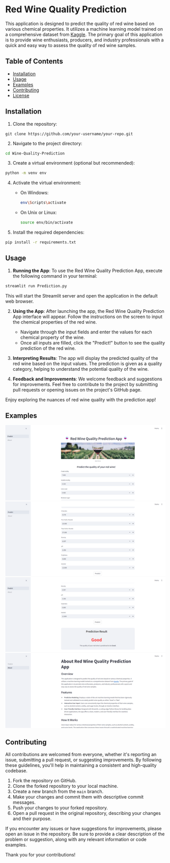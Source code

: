 # Red Wine Quality Prediction

This application is designed to predict the quality of red wine based on various chemical properties. It utilizes a machine learning model trained on a comprehensive dataset from [Kaggle](https://www.kaggle.com/datasets/uciml/red-wine-quality-cortez-et-al-2009/data). The primary goal of this application is to provide wine enthusiasts, producers, and industry professionals with a quick and easy way to assess the quality of red wine samples.

## Table of Contents

- [Installation](#installation)
- [Usage](#usage)
- [Examples](#examples)
- [Contributing](#contributing)
- [License](#license)

## Installation

1. Clone the repository:
```
git clone https://github.com/your-username/your-repo.git
```

2. Navigate to the project directory:
```bash
cd Wine-Quality-Prediction
```

3. Create a virtual environment (optional but recommended):
```bash
python -m venv env
```

4. Activate the virtual environment:
   - On Windows:
     ```bash
     env\Scripts\activate
     ```
   - On Unix or Linux:
     ```bash
     source env/bin/activate
     ```

5. Install the required dependencies:
```bash
pip install -r requirements.txt
```

## Usage

1. **Running the App**: To use the Red Wine Quality Prediction App, execute the following command in your terminal:
```bash
streamlit run Prediction.py
```

This will start the Streamlit server and open the application in the default web browser.


2. **Using the App**: After launching the app, the Red Wine Quality Prediction App interface will appear. Follow the instructions on the screen to input the chemical properties of the red wine.

    - Navigate through the input fields and enter the values for each chemical property of the wine.
    - Once all inputs are filled, click the "Predict!" button to see the quality prediction of the red wine.

4. **Interpreting Results**: The app will display the predicted quality of the red wine based on the input values. The prediction is given as a quality category, helping to understand the potential quality of the wine. 

5. **Feedback and Improvements**: We welcome feedback and suggestions for improvements. Feel free to contribute to the project by submitting pull requests or opening issues on the project's GitHub page.

Enjoy exploring the nuances of red wine quality with the prediction app!

## Examples
![Example Image](images/readme_image_1.png)
![Example Image](images/readme_image_2.png)
![Example Image](images/readme_image_3.png)
![Example Image](images/readme_image_4.png)


## Contributing

All contributions are welcomed from everyone, whether it's reporting an issue, submitting a pull request, or suggesting improvements. By following these guidelines, you'll help in maintaining a consistent and high-quality codebase.

1. Fork the repository on GitHub.
2. Clone the forked repository to your local machine.
3. Create a new branch from the `main` branch.
4. Make your changes and commit them with descriptive commit messages.
5. Push your changes to your forked repository.
6. Open a pull request in the original repository, describing your changes and their purpose.


If you encounter any issues or have suggestions for improvements, please open an issue in the repository. Be sure to provide a clear description of the problem or suggestion, along with any relevant information or code examples.

Thank you for your contributions!


